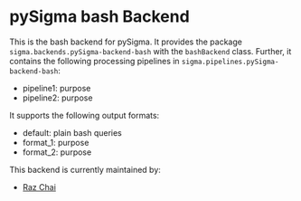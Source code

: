 



# pySigma bash Backend

This is the bash backend for pySigma. It provides the package `sigma.backends.pySigma-backend-bash` with the `bashBackend` class.
Further, it contains the following processing pipelines in `sigma.pipelines.pySigma-backend-bash`:

* pipeline1: purpose
* pipeline2: purpose

It supports the following output formats:

* default: plain bash queries
* format_1: purpose
* format_2: purpose

This backend is currently maintained by:

* [Raz Chai](https://github.com/RazChai/)